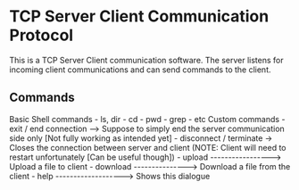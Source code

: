 # TCP Server Client Communication Protocol
This is a TCP Server Client communication software. 
The server listens for incoming client communications and can send commands to the client.
## Commands
Basic Shell commands
    - ls, dir
    - cd
    - pwd
    - grep
    - etc
Custom commands
    - exit / end connection  --> Suppose to simply end the server communication side only [Not fully working as intended yet]
    - disconnect / terminate  -> Closes the connection between server and client (NOTE: Client will need to restart unfortunately [Can be useful though])
    - upload  -----------------> Upload a file to client
    - download  ---------------> Download a file from the client
    - help  -------------------> Shows this dialogue